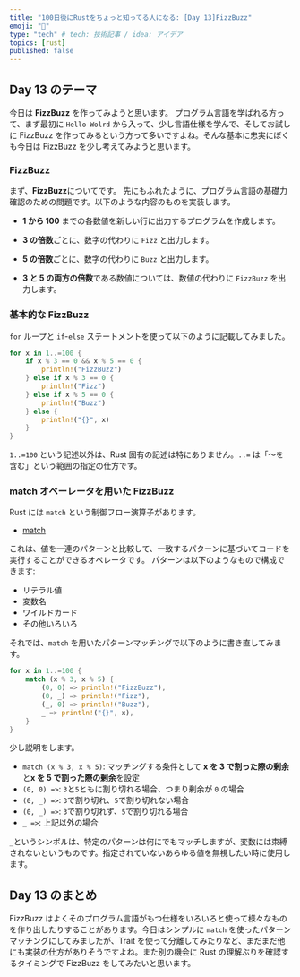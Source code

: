 ```yaml
---
title: "100日後にRustをちょっと知ってる人になる: [Day 13]FizzBuzz"
emoji: "🦀"
type: "tech" # tech: 技術記事 / idea: アイデア
topics: [rust]
published: false
---
```

## Day 13 のテーマ

今日は **FizzBuzz** を作ってみようと思います。
プログラム言語を学ばれる方って、まず最初に `Hello Wolrd` から入って、少し言語仕様を学んで、そしてお試しに FizzBuzz を作ってみるという方って多いですよね。そんな基本に忠実にぼくも今日は FizzBuzz を少し考えてみようと思います。

### FizzBuzz

まず、**FizzBuzz**についてです。
先にもふれたように、プログラム言語の基礎力確認のための問題です。以下のような内容のものを実装します。

- **1 から 100** までの各数値を新しい行に出力するプログラムを作成します。

- **3 の倍数**ごとに、数字の代わりに `Fizz` と出力します。

- **5 の倍数**ごとに、数字の代わりに `Buzz` と出力します。

- **3 と 5 の両方の倍数**である数値については、数値の代わりに `FizzBu​​zz` を出力します。

### 基本的な FizzBuzz

`for` ループと `if`-`else` ステートメントを使って以下のように記載してみました。

```rust
for x in 1..=100 {
    if x % 3 == 0 && x % 5 == 0 {
        println!("FizzBuzz")
    } else if x % 3 == 0 {
        println!("Fizz")
    } else if x % 5 == 0 {
        println!("Buzz")
    } else {
        println!("{}", x)
    }
}
```

`1..=100` という記述以外は、Rust 固有の記述は特にありません。`..=` は「〜を含む」という範囲の指定の仕方です。

### match オペーレータを用いた FizzBuzz

Rust には `match` という制御フロー演算子があります。

- [match](https://doc.rust-lang.org/book/ch06-02-match.html)

これは、値を一連のパターンと比較して、一致するパターンに基づいてコードを実行することができるオペレータです。
パターンは以下のようなもので構成できます:

- リテラル値
- 変数名
- ワイルドカード
- その他いろいろ

それでは、`match` を用いたパターンマッチングで以下のように書き直してみます。

```rust
for x in 1..=100 {
    match (x % 3, x % 5) {
        (0, 0) => println!("FizzBuzz"),
        (0, _) => println!("Fizz"),
        (_, 0) => println!("Buzz"),
        _ => println!("{}", x),
    }
}
```

少し説明をします。

- `match (x % 3, x % 5)`:  マッチングする条件として **x を 3 で割った際の剰余**と**x を 5 で割った際の剰余**を設定
- `(0, 0) =>`: `3`と`5`ともに割り切れる場合、つまり剰余が `0` の場合
- `(0, _) =>`: `3`で割り切れ、`5`で割り切れない場合
- `(0, _) =>`: `3`で割り切れず、`5`で割り切れる場合
- `_ =>`: 上記以外の場合

`_`というシンボルは、特定のパターンは何にでもマッチしますが、変数には束縛されないというものです。指定されていないあらゆる値を無視したい時に使用します。

## Day 13 のまとめ

FizzBuzz はよくそのプログラム言語がもつ仕様をいろいろと使って様々なものを作り出したりすることがあります。今日はシンプルに `match` を使ったパターンマッチングにしてみましたが、Trait を使って分離してみたりなど、まだまだ他にも実装の仕方がありそうですよね。また別の機会に Rust の理解ぶりを確認するタイミングで FizzBuzz をしてみたいと思います。